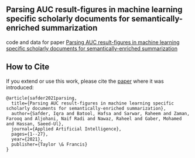 ## Parsing AUC result-figures in machine learning specific scholarly documents for semantically-enriched summarization


code and data for paper [Parsing AUC result-figures in machine learning specific scholarly documents for semantically-enriched summarization](https://www.tandfonline.com/doi/pdf/10.1080/08839514.2021.2004347)



## How to Cite
If you extend or use this work, please cite the [paper](https://www.tandfonline.com/doi/pdf/10.1080/08839514.2021.2004347) where it was introduced:
```
@article{safder2021parsing,
  title={Parsing AUC result-figures in machine learning specific scholarly documents for semantically-enriched summarization},
  author={Safder, Iqra and Batool, Hafsa and Sarwar, Raheem and Zaman, Farooq and Aljohani, Naif Radi and Nawaz, Raheel and Gaber, Mohamed and Hassan, Saeed-Ul},
  journal={Applied Artificial Intelligence},
  pages={1--27},
  year={2021},
  publisher={Taylor \& Francis}
}
```
